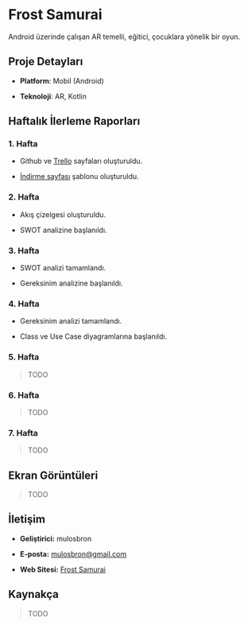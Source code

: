 # Frost Samurai

Android üzerinde çalışan AR temelli, eğitici, çocuklara yönelik bir oyun.

## Proje Detayları

- **Platform**: Mobil (Android)

- **Teknoloji**: AR, Kotlin

## Haftalık İlerleme Raporları

### 1. Hafta

- Github ve [Trello](https://trello.com/b/WiveiuTL/frostsamurai) sayfaları oluşturuldu. 

- [İndirme sayfası](https://frostsamurai.com/) şablonu oluşturuldu.


### 2. Hafta

- Akış çizelgesi oluşturuldu.

- SWOT analizine başlanıldı.



### 3. Hafta

- SWOT analizi tamamlandı.

- Gereksinim analizine başlanıldı.


### 4. Hafta

- Gereksinim analizi tamamlandı.

- Class ve Use Case diyagramlarına başlanıldı.


### 5. Hafta

>TODO

### 6. Hafta

>TODO

### 7. Hafta

>TODO

## Ekran Görüntüleri

>TODO

## İletişim

- **Geliştirici:** mulosbron

- **E-posta:** mulosbron@gmail.com

- **Web Sitesi:** [Frost Samurai](https://frostsamurai.com/)

## Kaynakça

>TODO